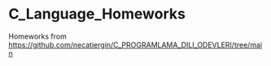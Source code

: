 # C_Language_Homeworks
Homeworks from https://github.com/necatiergin/C_PROGRAMLAMA_DILI_ODEVLERI/tree/main
